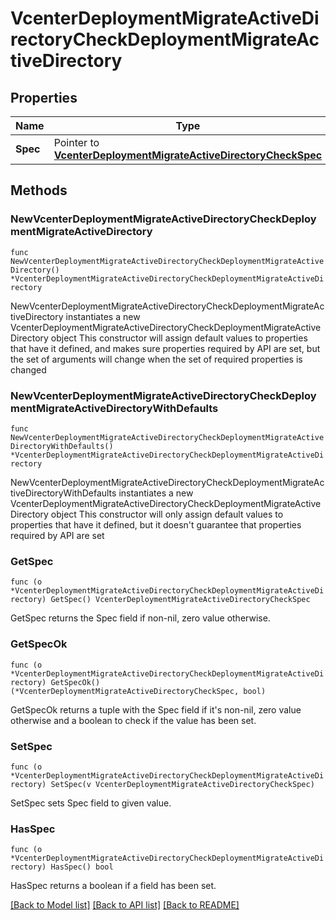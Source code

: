 # VcenterDeploymentMigrateActiveDirectoryCheckDeploymentMigrateActiveDirectory

## Properties

Name | Type | Description | Notes
------------ | ------------- | ------------- | -------------
**Spec** | Pointer to [**VcenterDeploymentMigrateActiveDirectoryCheckSpec**](VcenterDeploymentMigrateActiveDirectoryCheckSpec.md) |  | [optional] 

## Methods

### NewVcenterDeploymentMigrateActiveDirectoryCheckDeploymentMigrateActiveDirectory

`func NewVcenterDeploymentMigrateActiveDirectoryCheckDeploymentMigrateActiveDirectory() *VcenterDeploymentMigrateActiveDirectoryCheckDeploymentMigrateActiveDirectory`

NewVcenterDeploymentMigrateActiveDirectoryCheckDeploymentMigrateActiveDirectory instantiates a new VcenterDeploymentMigrateActiveDirectoryCheckDeploymentMigrateActiveDirectory object
This constructor will assign default values to properties that have it defined,
and makes sure properties required by API are set, but the set of arguments
will change when the set of required properties is changed

### NewVcenterDeploymentMigrateActiveDirectoryCheckDeploymentMigrateActiveDirectoryWithDefaults

`func NewVcenterDeploymentMigrateActiveDirectoryCheckDeploymentMigrateActiveDirectoryWithDefaults() *VcenterDeploymentMigrateActiveDirectoryCheckDeploymentMigrateActiveDirectory`

NewVcenterDeploymentMigrateActiveDirectoryCheckDeploymentMigrateActiveDirectoryWithDefaults instantiates a new VcenterDeploymentMigrateActiveDirectoryCheckDeploymentMigrateActiveDirectory object
This constructor will only assign default values to properties that have it defined,
but it doesn't guarantee that properties required by API are set

### GetSpec

`func (o *VcenterDeploymentMigrateActiveDirectoryCheckDeploymentMigrateActiveDirectory) GetSpec() VcenterDeploymentMigrateActiveDirectoryCheckSpec`

GetSpec returns the Spec field if non-nil, zero value otherwise.

### GetSpecOk

`func (o *VcenterDeploymentMigrateActiveDirectoryCheckDeploymentMigrateActiveDirectory) GetSpecOk() (*VcenterDeploymentMigrateActiveDirectoryCheckSpec, bool)`

GetSpecOk returns a tuple with the Spec field if it's non-nil, zero value otherwise
and a boolean to check if the value has been set.

### SetSpec

`func (o *VcenterDeploymentMigrateActiveDirectoryCheckDeploymentMigrateActiveDirectory) SetSpec(v VcenterDeploymentMigrateActiveDirectoryCheckSpec)`

SetSpec sets Spec field to given value.

### HasSpec

`func (o *VcenterDeploymentMigrateActiveDirectoryCheckDeploymentMigrateActiveDirectory) HasSpec() bool`

HasSpec returns a boolean if a field has been set.


[[Back to Model list]](../README.md#documentation-for-models) [[Back to API list]](../README.md#documentation-for-api-endpoints) [[Back to README]](../README.md)


